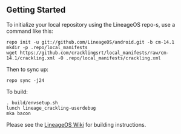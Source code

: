 Getting Started
---------------

To initialize your local repository using the LineageOS repo-s, use a command like this:

    repo init -u git://github.com/LineageOS/android.git -b cm-14.1
    mkdir -p .repo/local_manifests
    wget https://github.com/cracklingsrt/local_manifests/raw/cm-14.1/crackling.xml -O .repo/local_manifests/crackling.xml

Then to sync up:

    repo sync -j24

To build:

    . build/envsetup.sh
    lunch lineage_crackling-userdebug
    mka bacon

Please see the [LineageOS Wiki](http://wiki.lineageos.org/) for building instructions.

